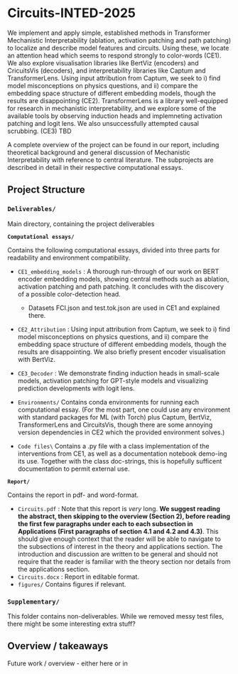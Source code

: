 # Circuits-INTED-2025

We implement and apply simple, established methods in Transformer Mechanistic Interpretability (ablation, activation patching and path patching) to localize and describe model features and circuits. Using these, we locate an attention head which seems to respond strongly to color-words (CE1). We also explore visualisation libraries like BertViz (encoders) and CricuitsVis (decoders), and interpretability libraries like Captum and TransformerLens. Using input attribution from Captum, we seek to i) find model misconceptions on physics questions, and ii) compare the embedding space structure of different embedding models, though the results are disappointing (CE2). TransformerLens is a library well-equipped for research in mechanistic interpretability, and we explore some  of the available tools by observing induction heads and implemneting activation patching and logit lens. We also unsuccessfully attempted causal scrubbing. (CE3) TBD

A complete overview of the project can be found in our report, including theoretical background and general discussion of Mechanistic Interpretability with reference to central literature. The subprojects are described in detail in their respective computational essays. 

## Project Structure

### `Deliverables/`
Main directory, containing the project deliverables
    
**`Computational essays/`**

Contains the following computational essays, divided into three parts for readability and environment compatibility.
    
- `CE1_embedding_models` : A thorough run-through of our work on BERT encoder embedding models, showing central methods such as ablation, activation patching and path patching. It concludes with the discovery of a possible color-detection head.
    - Datasets FCI.json and test.tok.json are used in CE1 and explained there.
- `CE2_Attribution` : Using input attribution from Captum, we seek to i) find model misconceptions on physics questions, and ii) compare the embedding space structure of different embedding models, though the results are disappointing. We also briefly present encoder visualisation with BertViz.
- `CE3_Decoder` : We demonstrate finding induction heads in small-scale models, activation patching for GPT-style models and visualizing prediction developments with logit lens. 

- `Environments/`
    Contains conda environments for running each computational essay. (For the most part, one could use any environment with standard packages for ML (with Torch) plus Captum, BertViz, TransformerLens and CircuitsVis, though there are some annoying version dependencies in CE2 which the provided environment solves.)

- `Code files\` 
    Contains a .py file with a class implementation of the interventions from CE1, as well as a documentation notebook demo-ing its use. Together with the class doc-strings, this is hopefully sufficent documentation to permit external use.


**`Report/`**

Contains the report in pdf- and word-format.
- `Circuits.pdf` : Note that this report is *very* long. **We suggest reading the abstract, then skipping to the overview (Section 2), before reading the first few paragraphs under each to each subsection in Applications (First paragraphs of section 4.1 and 4.2 and 4.3)**. This should give enough context that the reader will be able to navigate to the subsections of interest in the theory and applications section. The introduction and discussion are written to be general and should not require that the reader is familiar with the theory section nor details from the applications section.
- `Circuits.docx` : Report in editable format.
- `figures/`
Contains figures if relevant.


### `Supplementary/`
This folder contains non-deliverables. While we removed messy test files, there might be some interesting extra stuff?


## Overview / takeaways

Future work / overview - either here or in 